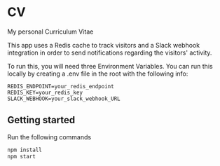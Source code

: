 # CV
My personal Curriculum Vitae

This app uses a Redis cache to track visitors and a Slack webhook integration in order to send notifications regarding the visitors' activity.

To run this, you will need three Environment Variables. You can run this locally by creating a .env file in the root with the following info:
```
REDIS_ENDPOINT=your_redis_endpoint
REDIS_KEY=your_redis_key
SLACK_WEBHOOK=your_slack_webhook_URL
```

## Getting started
Run the following commands
```bash
npm install
npm start
```